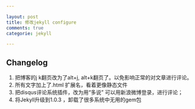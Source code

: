 ```yaml
---

layout: post
title: 修改jekyll configure
comments: true
categorie: jekyll

---
```


## Changelog
1. 把博客的j k翻页改为了alt+j, alt+k翻页了。以免影响正常的对文章进行评论。
2. 所有文字加上了.html 扩展名，看着更像静态文件
4. 把disqus评论系统插件，改为用“多说” 可以用新浪微博登录，进行评论；
3. 将Jekyll升级到1.0.3 ，卸载了很多系统中无用的gem包